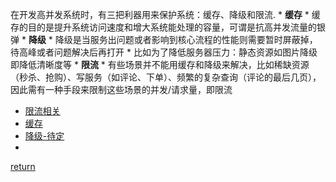 在开发高并发系统时，有三把利器用来保护系统：缓存、降级和限流.
    * **缓存**
        * 缓存的目的是提升系统访问速度和增大系统能处理的容量，可谓是抗高并发流量的银弹
    * **降级**
        * 降级是当服务出问题或者影响到核心流程的性能则需要暂时屏蔽掉，待高峰或者问题解决后再打开
        * 比如为了降低服务器压力：静态资源如图片降级即降低清晰度等
    * **限流**
        * 有些场景并不能用缓存和降级来解决，比如稀缺资源（秒杀、抢购）、写服务（如评论、下单）、频繁的复杂查询（评论的最后几页），因此需有一种手段来限制这些场景的并发/请求量，即限流
        

* [限流相关](limit.md)
* [缓存](./../redis/README.md)
* [降级-待定]()
* []()

[return](./../README.md)